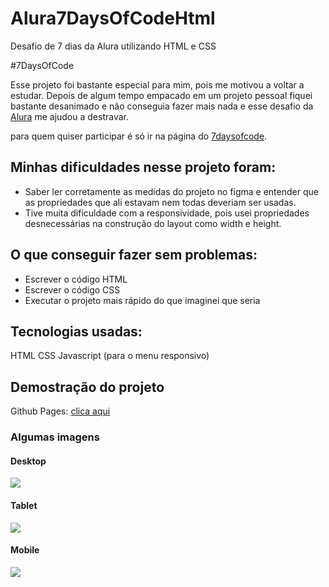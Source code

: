 # Alura7DaysOfCodeHtml
Desafio de 7 dias da Alura utilizando HTML e CSS

#7DaysOfCode

Esse projeto foi bastante especial para mim, pois me motivou a voltar a estudar.
Depois de algum tempo empacado em um projeto pessoal fiquei bastante desanimado e não conseguia fazer mais nada e esse desafio da [Alura](https://www.alura.com.br/) me ajudou a destravar.

para quem quiser participar é só ir na página do [7daysofcode](https://7daysofcode.io/).

## Minhas dificuldades nesse projeto foram:

- Saber ler corretamente as medidas do projeto no figma e entender que as propriedades que ali estavam nem todas deveriam ser usadas.
- Tive muita dificuldade com a responsividade, pois usei propriedades desnecessárias na construção do layout como width e height.

## O que conseguir fazer sem problemas:

- Escrever o código HTML
- Escrever o código CSS
- Executar o projeto mais rápido do que imaginei que seria

## Tecnologias usadas:

HTML
CSS
Javascript (para o menu responsivo)

## Demostração do projeto

Github Pages: [clica aqui](https://jacksonadh.github.io/Alura7DaysOfCodeHtml/)

### Algumas imagens 

#### Desktop

![](https://github.com/jacksonadh/Alura7DaysOfCodeHtml/blob/master/img/img%20para%20readme/Desktop.png)

#### Tablet

![](https://github.com/jacksonadh/Alura7DaysOfCodeHtml/blob/master/img/img%20para%20readme/Tablet.png)

#### Mobile

![](https://github.com/jacksonadh/Alura7DaysOfCodeHtml/blob/master/img/img%20para%20readme/Mobile.png)

